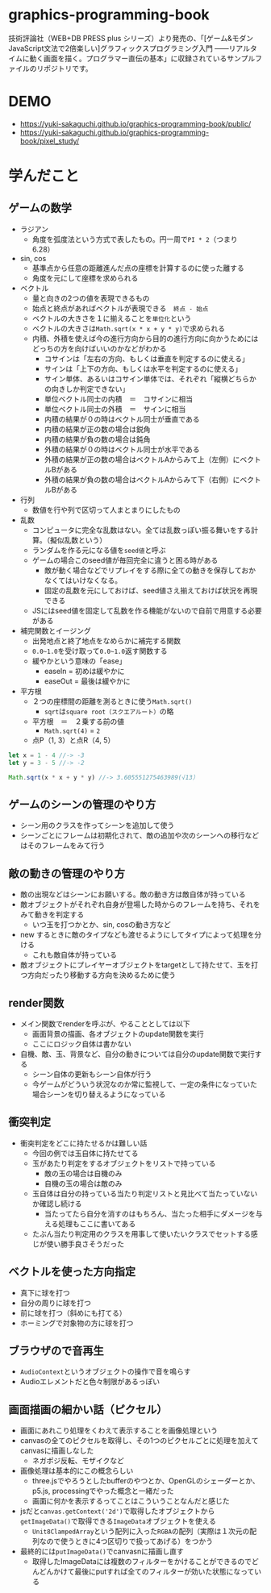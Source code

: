 
# graphics-programming-book

技術評論社（WEB+DB PRESS plus シリーズ）より発売の、「[ゲーム&モダンJavaScript文法で2倍楽しい]グラフィックスプログラミング入門 ——リアルタイムに動く画面を描く。プログラマー直伝の基本」に収録されているサンプルファイルのリポジトリです。

# DEMO
* https://yuki-sakaguchi.github.io/graphics-programming-book/public/
* https://yuki-sakaguchi.github.io/graphics-programming-book/pixel_study/

# 学んだこと
## ゲームの数学
* ラジアン
  * 角度を弧度法という方式で表したもの。円一周で`PI * 2`（つまり　6.28）
* sin, cos
  * 基準点から任意の距離進んだ点の座標を計算するのに使った離する
  * 角度を元にして座標を求められる
* ベクトル
  * 量と向きの2つの値を表現できるもの
  * 始点と終点があればベクトルが表現できる　`終点 - 始点`
  * ベクトルの大きさを１に揃えることを`単位化`という
  * ベクトルの大きさは`Math.sqrt(x * x + y * y)`で求められる
  * 内積、外積を使えば今の進行方向から目的の進行方向に向かうためにはどっちの方を向けばいいのかなどがわかる
    * コサインは「左右の方向、もしくは垂直を判定するのに使える」
    * サインは「上下の方向、もしくは水平を判定するのに使える」
    * サイン単体、あるいはコサイン単体では、それぞれ「縦横どちらかの向きしか判定できない」
    * 単位ベクトル同士の内積　＝　コサインに相当
    * 単位ベクトル同士の外積　＝　サインに相当
    * 内積の結果が０の時はベクトル同士が垂直である
    * 内積の結果が正の数の場合は鋭角
    * 内積の結果が負の数の場合は鈍角
    * 外積の結果が０の時はベクトル同士が水平である
    * 外積の結果が正の数の場合はベクトルAからみて上（左側）にベクトルBがある
    * 外積の結果が負の数の場合はベクトルAからみて下（右側）にベクトルBがある
* 行列
  * 数値を行や列で区切って人まとまりにしたもの
* 乱数
  * コンピュータに完全な乱数はない。全ては乱数っぽい振る舞いをする計算。（擬似乱数という）
  * ランダムを作る元になる値を`seed値`と呼ぶ
  * ゲームの場合このseed値が毎回完全に違うと困る時がある
    * 敵が動く場合などでリプレイをする際に全ての動きを保存しておかなくてはいけなくなる。
    * 固定の乱数を元にしておけば、seed値さえ揃えておけば状況を再現できる
  * JSにはseed値を固定して乱数を作る機能がないので自前で用意する必要がある
* 補完関数とイージング
  * 出発地点と終了地点をなめらかに補完する関数
  * `0.0~1.0`を受け取って`0.0~1.0`返す関数する
  * 緩やかという意味の「ease」
    * easeIn = 初めは緩やかに
    * easeOut = 最後は緩やかに
* 平方根
  * ２つの座標間の距離を測るときに使う`Math.sqrt()`
    *  `sqrt`は`square root（スクエアルート）`の略
  * 平方根　＝　２乗する前の値
    * `Math.sqrt(4)` = `2`
  * 点P（1, 3）と点R（4, 5）

```js
let x = 1 - 4 //-> -3
let y = 3 - 5 //-> -2

Math.sqrt(x * x + y * y) //-> 3.605551275463989(√13）
```

## ゲームのシーンの管理のやり方
* シーン用のクラスを作ってシーンを追加して使う
* シーンごとにフレームは初期化されて、敵の追加や次のシーンへの移行などはそのフレームをみて行う

## 敵の動きの管理のやり方
* 敵の出現などはシーンにお願いする。敵の動き方は敵自体が持っている
* 敵オブジェクトがそれぞれ自身が登場した時からのフレームを持ち、それをみて動きを判定する
  * いつ玉を打つかとか、sin, cosの動き方など
* new するときに敵のタイプなども渡せるようにしてタイプによって処理を分ける
  * これも敵自体が持っている
* 敵オブジェクトにプレイヤーオブジェクトをtargetとして持たせて、玉を打つ方向だったり移動する方向を決めるために使う

## render関数
* メイン関数でrenderを呼ぶが、やることとしては以下
  * 画面背景の描画、各オブジェクトのupdate関数を実行
  * ここにロジック自体は書かない
* 自機、敵、玉、背景など、自分の動きについては自分のupdate関数で実行する
  * シーン自体の更新もシーン自体が行う
  * 今ゲームがどういう状況なのか常に監視して、一定の条件になっていた場合シーンを切り替えるようになっている

## 衝突判定
* 衝突判定をどこに持たせるかは難しい話
  * 今回の例では玉自体に持たせてる
  * 玉があたり判定をするオブジェクトをリストで持っている
    * 敵の玉の場合は自機のみ
    * 自機の玉の場合は敵のみ
  * 玉自体は自分の持っている当たり判定リストと見比べて当たっていないか確認し続ける
    * 当たってたら自分を消すのはもちろん、当たった相手にダメージを与える処理もここに書いてある
  * たぶん当たり判定用のクラスを用事して使いたいクラスでセットする感じが使い勝手良さそうだった

## ベクトルを使った方向指定
* 真下に球を打つ
* 自分の周りに球を打つ
* 前に球を打つ（斜めにも打てる）
* ホーミングで対象物の方に球を打つ

## ブラウザので音再生
* `AudioContext`というオブジェクトの操作で音を鳴らす
* Audioエレメントだと色々制限があるっぽい

## 画面描画の細かい話（ピクセル）
* 画面にあれこり処理をくわえて表示することを画像処理という
* canvasの全てのピクセルを取得し、その1つのピクセルごとに処理を加えてcanvasに描画しなした
  * ネガポジ反転、モザイクなど
* 画像処理は基本的にこの概念らしい
  * three.jsでやろうとしたbufferのやつとか、OpenGLのシェーダーとか、p5.js, processingでやった概念と一緒だった
  * 画面に何かを表示するってことはこういうことなんだと感じた
* jsだと`canvas.getContext('2d')`で取得したオブジェクトから`getImageData()`で取得できる`ImageData`オブジェクトを使える
  * `Unit8ClampedArray`という配列に入った`RGBA`の配列（実際は１次元の配列なので使うときに4つ区切りで扱ってあげる）をつかう
* 最終的には`putImageData()`でcanvasnに描画し直す
  * 取得したImageDataには複数のフィルターをかけることができるのでどんどんかけて最後にputすれば全てのフィルターが効いた状態になっている